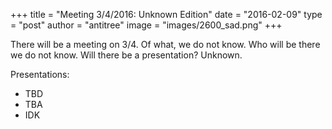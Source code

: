 +++
title = "Meeting 3/4/2016: Unknown Edition"
date = "2016-02-09"
type = "post"
author = "antitree"
image = "images/2600_sad.png"
+++


There will be a meeting on 3/4. Of what, we do not know. Who will be there we do not know. Will there be a presentation? Unknown. 

Presentations:

* TBD
* TBA
* IDK

